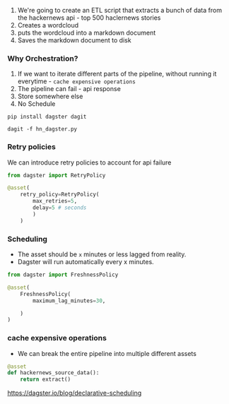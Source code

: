 1. We're going to create an ETL script that extracts a bunch of data from the hackernews api - top 500 haclernews stories
2. Creates a wordcloud
3. puts the wordcloud into a markdown document
4. Saves the markdown document to disk

### Why Orchestration?
1. If we want to iterate different parts of the pipeline, without running it everytime - `cache expensive operations`
2. The pipeline can fail - api response
3. Store somewhere else
4. No Schedule

`pip install dagster dagit`

`dagit -f hn_dagster.py`

### Retry policies
We can introduce retry policies to account for api failure

```python
from dagster import RetryPolicy

@asset(
    retry_policy=RetryPolicy(
        max_retries=5,
        delay=5 # seconds
        )
    )
```

### Scheduling
- The asset should be `x` minutes or less lagged from reality.
- Dagster will run automatically every x minutes.

```python
from dagster import FreshnessPolicy

@asset(
    FreshnessPolicy(
        maximum_lag_minutes=30,

    )
)
```

### cache expensive operations
- We can break the entire pipeline into multiple different assets
```python
@asset
def hackernews_source_data():
    return extract()
``` 

https://dagster.io/blog/declarative-scheduling